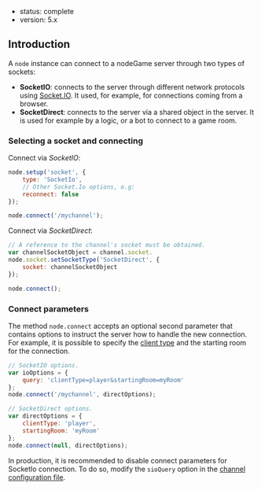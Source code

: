 - status: complete
- version: 5.x

## Introduction

A `node` instance can connect to a nodeGame server through two types
of sockets:

- **SocketIO**: connects to the server through different network
  protocols using [Socket.IO](http://socket.io). It used, for example,
  for connections coming from a browser.
- **SocketDirect**: connects to the server via a shared object in the
  server. It is used for example by a logic, or a bot to connect to a
  game room.

### Selecting a socket and connecting

Connect via _SocketIO_:

```javascript
node.setup('socket', {
    type: 'SocketIo',
    // Other Socket.Io options, e.g:
    reconnect: false
});

node.connect('/mychannel');
```

Connect via _SocketDirect_:

```javascript
// A reference to the channel's socket must be obtained.
var channelSocketObject = channel.socket.
node.socket.setSocketType('SocketDirect', {
    socket: channelSocketObject
});

node.connect();
```

### Connect parameters

The method `node.connect` accepts an optional second parameter that
contains options to instruct the server how to handle the new
connection. For example, it is possible to specify the
[client type](Client-Types-v5) and the starting room for the
connection.

```javascript
// SocketIO options.
var ioOptions = {
    query: 'clientType=player&startingRoom=myRoom'
};
node.connect('/mychannel', directOptions);

// SocketDirect options.
var directOptions = {
    clientType: 'player',
    startingRoom: 'myRoom'
};
node.connect(null, directOptions);
```

In production, it is recommended to disable connect parameters for
SocketIo connection. To do so, modify the `sioQuery` option in the
[channel configuration file](Channel-Configuration-v5).
